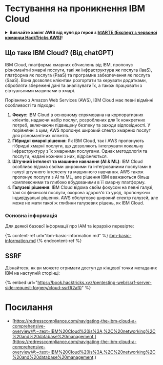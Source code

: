 # Тестування на проникнення IBM Cloud

<details>

<summary><strong>Вивчайте хакінг AWS від нуля до героя з</strong> <a href="https://training.hacktricks.xyz/courses/arte"><strong>htARTE (Експерт з червоної команди HackTricks AWS)</strong></a><strong>!</strong></summary>

Інші способи підтримки HackTricks:

* Якщо ви хочете побачити **рекламу вашої компанії на HackTricks** або **завантажити HackTricks у форматі PDF**, перевірте [**ПЛАНИ ПІДТРИМКИ**](https://github.com/sponsors/carlospolop)!
* Отримайте [**офіційний PEASS & HackTricks мерч**](https://peass.creator-spring.com)
* Відкрийте для себе [**Сім'ю PEASS**](https://opensea.io/collection/the-peass-family), нашу колекцію ексклюзивних [**NFT**](https://opensea.io/collection/the-peass-family)
* **Приєднуйтесь до** 💬 [**групи Discord**](https://discord.gg/hRep4RUj7f) або [**групи telegram**](https://t.me/peass) або **слідкуйте** за мною на **Twitter** 🐦 [**@carlospolopm**](https://twitter.com/carlospolopm)**.**
* **Поділіться своїми хакерськими трюками, надсилайте PR до** [**HackTricks**](https://github.com/carlospolop/hacktricks) **і** [**HackTricks Cloud**](https://github.com/carlospolop/hacktricks-cloud) **репозиторіїв на GitHub**.

</details>

## Що таке IBM Cloud? (Від chatGPT)

IBM Cloud, платформа хмарних обчислень від IBM, пропонує різноманітні хмарні послуги, такі як інфраструктура як послуга (IaaS), платформа як послуга (PaaS) та програмне забезпечення як послуга (SaaS). Вона дозволяє клієнтам розгортати та керувати додатками, обробляти збережені дані та аналізувати їх, а також працювати з віртуальними машинами в хмарі.

Порівняно з Amazon Web Services (AWS), IBM Cloud має певні відмінні особливості та підходи:

1. **Фокус**: IBM Cloud в основному спрямована на корпоративних клієнтів, надаючи набір послуг, розроблених для їх конкретних потреб, включаючи підвищену безпеку та заходи відповідності. У порівнянні з цим, AWS пропонує широкий спектр хмарних послуг для різноманітних клієнтів.
2. **Гібридні хмарні рішення**: Як IBM Cloud, так і AWS пропонують гібридні хмарні послуги, що дозволяють інтегрувати локальну інфраструктуру з їх хмарними послугами. Однак методологія та послуги, надані кожним з них, відрізняються.
3. **Штучний інтелект та машинне навчання (AI & ML)**: IBM Cloud особливо відома своїми широкими та інтегрованими послугами в галузі штучного інтелекту та машинного навчання. AWS також пропонує послуги з AI та ML, але рішення IBM вважаються більш комплексними та глибоко вбудованими в її хмарну платформу.
4. **Галузеві рішення**: IBM Cloud відома своїм фокусом на певні галузі, такі як фінансові послуги, охорона здоров'я та уряд, пропонуючи індивідуальні рішення. AWS обслуговує широкий спектр галузей, але може не мати такої ж глибини галузевих рішень, як IBM Cloud.


### Основна інформація

Для деякої базової інформації про IAM та ієрархію перевірте:

{% content-ref url="ibm-basic-information.md" %}
[ibm-basic-information.md](ibm-basic-information.md)
{% endcontent-ref %}

## SSRF

Дізнайтеся, як ви можете отримати доступ до кінцевої точки метаданих IBM на наступній сторінці:

{% embed url="https://book.hacktricks.xyz/pentesting-web/ssrf-server-side-request-forgery/cloud-ssrf#2af0" %}


# Посилання
* [https://redresscompliance.com/navigating-the-ibm-cloud-a-comprehensive-overview/#:~:text=IBM%20Cloud%20is%3A,%2C%20networking%2C%20and%20database%20management.](https://redresscompliance.com/navigating-the-ibm-cloud-a-comprehensive-overview/#:~:text=IBM%20Cloud%20is%3A,%2C%20networking%2C%20and%20database%20management.)
